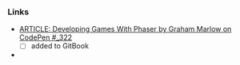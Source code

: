 


### Links
- [ARTICLE: Developing Games With Phaser by Graham Marlow on CodePen #_322](https://github.com/janzeteachesit/100-days-of-writing/issues/322)
  - [ ] added to GitBook 
- 
